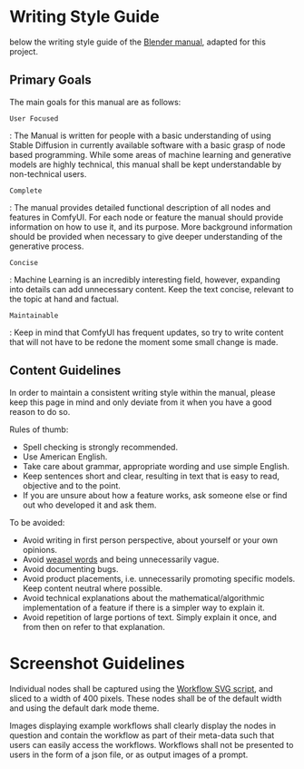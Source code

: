 # Writing Style Guide

below the writing style guide of the [Blender manual](https://docs.blender.org/manual/en/latest/contribute/guides/writing_guide.html), adapted for this project.

## Primary Goals

The main goals for this manual are as follows:

`User Focused`

:   The Manual is written for people with a basic understanding of using Stable Diffusion in currently available software with a basic grasp of node based programming. While some areas of machine learning and generative models are highly technical, this manual shall be kept understandable by non-technical users.

`Complete`

:    The manual provides detailed functional description of all nodes and features in ComfyUI. For each node or feature the manual should provide information on how to use it, and its purpose. More background information should be provided when necessary to give deeper understanding of the generative process.

`Concise`

:    Machine Learning is an incredibly interesting field, however, expanding into details can add unnecessary content. Keep the text concise, relevant to the topic at hand and factual.

`Maintainable`

:    Keep in mind that ComfyUI has frequent updates, so try to write content that will not have to be redone the moment some small change is made.

## Content Guidelines

In order to maintain a consistent writing style within the manual, please keep this page in mind and only deviate from it when you have a good reason to do so.

Rules of thumb:

- Spell checking is strongly recommended.
- Use American English.
- Take care about grammar, appropriate wording and use simple English.
- Keep sentences short and clear, resulting in text that is easy to read, objective and to the point.
- If you are unsure about how a feature works, ask someone else or find out who developed it and ask them.

To be avoided:

- Avoid writing in first person perspective, about yourself or your own opinions.
- Avoid [weasel words](https://en.wikipedia.org/wiki/Weasel_word) and being unnecessarily vague.
- Avoid documenting bugs. 
- Avoid product placements, i.e. unnecessarily promoting specific models. Keep content neutral where possible.
- Avoid technical explanations about the mathematical/algorithmic implementation of a feature if there is a simpler way to explain it.
- Avoid repetition of large portions of text. Simply explain it once, and from then on refer to that explanation.

# Screenshot Guidelines

Individual nodes shall be captured using the [Workflow SVG script](https://github.com/pythongosssss/ComfyUI-Custom-Scripts/tree/main), and sliced to a width of 400 pixels. These nodes shall be of the default width and using the default dark mode theme.

Images displaying example workflows shall clearly display the nodes in question and contain the workflow as part of their meta-data such that users can easily access the workflows. Workflows shall not be presented to users in the form of a json file, or as output images of a prompt.